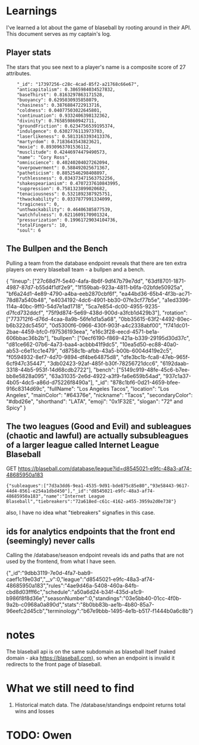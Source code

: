 # Learnings 

I've learned a lot about the game of blaseball by rooting around in their API. This document serves as my captain's log. 

## Player stats 

The stars that you see next to a player's name is a composite score of 27 attributes. 

        "_id": "17397256-c28c-4cad-85f2-a21768c66e67",
        "anticapitalism": 0.3865984034527832,
        "baseThirst": 0.8163297863171528,
        "buoyancy": 0.6295030935858079,
        "chasiness": 0.3876884722913716,
        "coldness": 0.04077503022645801,
        "continuation": 0.9332406398132362,
        "divinity": 0.765859860942711,
        "groundFriction": 0.6234756539195374,
        "indulgence": 0.6302776113973703,
        "laserlikeness": 0.5813163393413376,
        "martyrdom": 0.7183643543823621,
        "moxie": 0.8930963701536112,
        "musclitude": 0.42446974479490573,
        "name": "Cory Ross",
        "omniscience": 0.40240204027262094,
        "overpowerment": 0.588492025671367,
        "patheticism": 0.8852546298408897,
        "ruthlessness": 0.034373471563752256,
        "shakespearianism": 0.4707237610843995,
        "suppression": 0.7581323899020682,
        "tenaciousness": 0.5321892387925751,
        "thwackability": 0.0337877991334099,
        "tragicness": 0,
        "unthwackability": 0.46406385877539,
        "watchfulness": 0.6211609170901324,
        "pressurization": 0.19961729034104736,
        "totalFingers": 10,
        "soul": 6


## The Bullpen and the Bench 

Pulling a team from the database endpoint reveals that there are ten extra players on every blaseball team - a bullpen and a bench. 


{
	"lineup": ["27c68d7f-5e40-4afa-8b6f-9df47b79e7dd", "63df8701-1871-4987-87d7-b55d4f1df2e9", "1f159bab-923a-4811-b6fa-02bfde50925a", "bf6a24d1-4e89-4790-a4ba-eeb2870cbf6f", "ea44bd36-65b4-4f3b-ac71-78d87a540b48", "e4034192-4dc6-4901-bb30-07fe3cf77b5e", "a1ed3396-114a-40bc-9ff0-54d7e1ad1718", "5ca7e854-dc00-4955-9235-d7fcd732ddcf", "75f9d874-5e69-438d-900d-a3fcb1d429b3"],
	"rotation": ["773712f6-d76d-4caa-8a9b-56fe1d1a5a68", "0bb35615-63f2-4492-80ec-b6b322dc5450", "0d5300f6-0966-430f-903f-a4c2338abf00", "f741dc01-2bae-4459-bfc0-f97536193eea", "e16c3f28-eecd-4571-be1a-606bbac36b2b"],
	"bullpen": ["0ecf6190-f869-421a-b339-29195d30d37c", "d81ce662-07b6-4a73-baa4-acbbb41f9dc5", "10ea5d50-ec88-40a0-ab53-c6e11cc1e479", "d8758c1b-afbb-43a5-b00b-6004d419e2c5", "f0594932-8ef7-4d70-9894-df4be64875d8", "dfe3bc1b-fca8-47eb-965f-6cf947c35447", "3db02423-92af-485f-b30f-78256721dcc6", "6192daab-3318-44b5-953f-14d68cdb2722"],
	"bench": ["5149c919-48fe-45c6-b7ee-bb8e5828a095", "63a31035-2e6d-4922-a3f9-fa6e659b54ad", "937c1a37-4b05-4dc5-a86d-d75226f8490a"],
	"_id": "878c1bf6-0d21-4659-bfee-916c8314d69c",
	"fullName": "Los Angeles Tacos",
	"location": "Los Angeles",
	"mainColor": "#64376e",
	"nickname": "Tacos",
	"secondaryColor": "#dbd26e",
	"shorthand": "LATA",
	"emoji": "0x1F32E",
	"slogan": "72° and Spicy"
}

## The two leagues (Good and Evil) and subleagues (chaotic and lawful) are actually subsubleagues of a larger league called Internet League Blaseball

GET https://blaseball.com/database/league?id=d8545021-e9fc-48a3-af74-48685950a183


`{"subleagues":["7d3a3dd6-9ea1-4535-9d91-bde875c85e80","93e58443-9617-44d4-8561-e254a1dbd450"],"_id":"d8545021-e9fc-48a3-af74-48685950a183","name":"Internet League Blaseball","tiebreakers":"72a618ed-c61c-4162-a455-3959a2d0e738"}`

also, I have no idea what "tiebreakers" signafies in this case.

## ids for analytics endpoints that the front end (seemingly) never calls 

Calling the /database/season endpoint reveals ids and paths that are not used by the frontend, from what I have seen. 

{"_id":"9dbb3119-7e0d-4fa7-bab9-caef1c19e03d","__v":0,"league":"d8545021-e9fc-48a3-af74-48685950a183","rules":"4ae9d46a-5408-460a-84fb-cbd8d03fff6c","schedule":"a50a6d24-b34f-435d-a1c9-b986f8f8d36e","seasonNumber":0,"standings":"03e5bb40-01cc-4f0b-9a2b-c0968a0a890d","stats":"8b0bb83b-ae1b-4b80-85a7-96eefc2d45cb","terminology":"b67e9bbb-1495-4e1b-b517-f1444b0a6c8b"} 


# notes 

The blaseball api is on the same subdomain as blaseball itself (naked domain - aka https://blaseball.com), so when an endpoint is invalid it redirects to the front page of blaseball. 



# What we still need to find 

1. Historical match data. The /database/standings endpoint returns total wins and losses

# TODO: Owen 